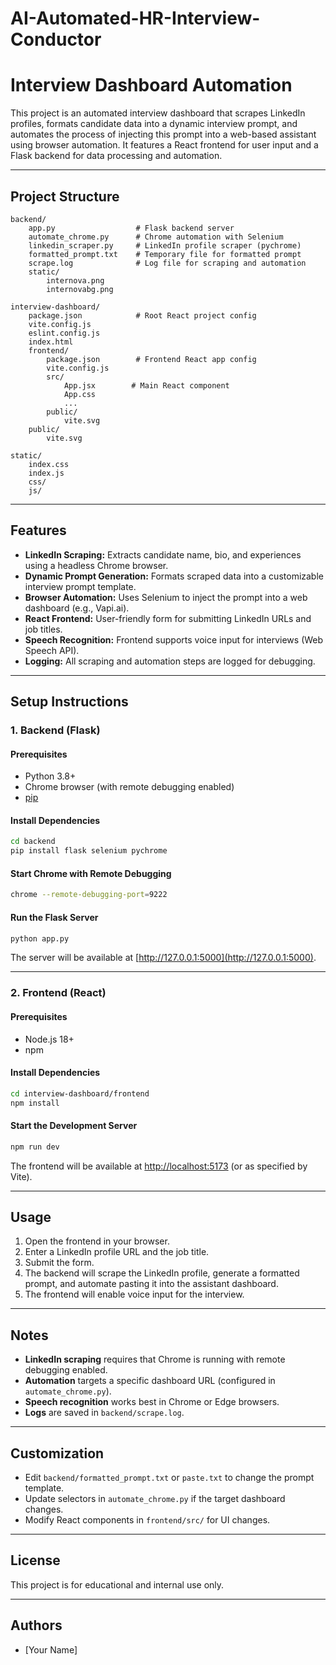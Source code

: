 ﻿# AI-Automated-HR-Interview-Conductor

 # Interview Dashboard Automation

This project is an automated interview dashboard that scrapes LinkedIn profiles, formats candidate data into a dynamic interview prompt, and automates the process of injecting this prompt into a web-based assistant using browser automation. It features a React frontend for user input and a Flask backend for data processing and automation.

---

## Project Structure

```
backend/
    app.py                  # Flask backend server
    automate_chrome.py      # Chrome automation with Selenium
    linkedin_scraper.py     # LinkedIn profile scraper (pychrome)
    formatted_prompt.txt    # Temporary file for formatted prompt
    scrape.log              # Log file for scraping and automation
    static/
        internova.png
        internovabg.png

interview-dashboard/
    package.json            # Root React project config
    vite.config.js
    eslint.config.js
    index.html
    frontend/
        package.json        # Frontend React app config
        vite.config.js
        src/
            App.jsx        # Main React component
            App.css
            ...
        public/
            vite.svg
    public/
        vite.svg

static/
    index.css
    index.js
    css/
    js/
```

---

## Features

- **LinkedIn Scraping:** Extracts candidate name, bio, and experiences using a headless Chrome browser.
- **Dynamic Prompt Generation:** Formats scraped data into a customizable interview prompt template.
- **Browser Automation:** Uses Selenium to inject the prompt into a web dashboard (e.g., Vapi.ai).
- **React Frontend:** User-friendly form for submitting LinkedIn URLs and job titles.
- **Speech Recognition:** Frontend supports voice input for interviews (Web Speech API).
- **Logging:** All scraping and automation steps are logged for debugging.

---

## Setup Instructions

### 1. Backend (Flask)

#### Prerequisites

- Python 3.8+
- Chrome browser (with remote debugging enabled)
- [pip](https://pip.pypa.io/en/stable/)

#### Install Dependencies

```sh
cd backend
pip install flask selenium pychrome
```

#### Start Chrome with Remote Debugging

```sh
chrome --remote-debugging-port=9222
```

#### Run the Flask Server

```sh
python app.py
```

The server will be available at [http://127.0.0.1:5000](http://127.0.0.1:5000).

---

### 2. Frontend (React)

#### Prerequisites

- Node.js 18+
- npm

#### Install Dependencies

```sh
cd interview-dashboard/frontend
npm install
```

#### Start the Development Server

```sh
npm run dev
```

The frontend will be available at [http://localhost:5173](http://localhost:5173) (or as specified by Vite).

---

## Usage

1. Open the frontend in your browser.
2. Enter a LinkedIn profile URL and the job title.
3. Submit the form.
4. The backend will scrape the LinkedIn profile, generate a formatted prompt, and automate pasting it into the assistant dashboard.
5. The frontend will enable voice input for the interview.

---

## Notes

- **LinkedIn scraping** requires that Chrome is running with remote debugging enabled.
- **Automation** targets a specific dashboard URL (configured in `automate_chrome.py`).
- **Speech recognition** works best in Chrome or Edge browsers.
- **Logs** are saved in `backend/scrape.log`.

---

## Customization

- Edit `backend/formatted_prompt.txt` or `paste.txt` to change the prompt template.
- Update selectors in `automate_chrome.py` if the target dashboard changes.
- Modify React components in `frontend/src/` for UI changes.

---

## License

This project is for educational and internal use only.

---

## Authors

- [Your Name]
